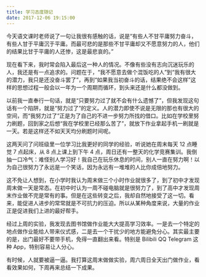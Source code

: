 ```yaml
---
title: 学习态度随记
date: 2017-12-06 19:15:00
---
```


今天语文课时老师说了一句让我很有感触的话，说是“有些人不甘平庸努力奋斗，有些人甘于平庸沉于平庸。而最可悲的是那些不甘平庸却又不愿意努力的人，他们的结果比甘于平庸的人还惨，这是最悲哀的。”

现在看下来，我时常会陷入最后这一种人的情况。不像有些没有志向沉迷玩乐的人，我还是有一点追求的。问题在于，“我不愿意去做个混饭吃的人”到“我有很大的潜力，我只是还没奋斗罢了”，再到“如果我当初奋斗的话，结果绝不会这样”这样的思想过程一般会以一年为一个周期而循环，到头来还是什么都没做到。

以前我一直奉行一句话，就是“只要努力过了就不会有什么遗憾了”，但我发现这句话有一个陷阱，就是“努力过了”的定义。人的潜力即使不说是无限的那也有很大的空间，而“我努力过了”正是为了自己的不进一步努力所找的借口。比如在学校里努力刷题，回到家之后想“我在学校里已经那么苦了”，就放下作业拿起手机一刷就是一天。若是这样还不如天天均分刷题时间呢。

这两天问了问班级里一位学习比我更好的同学的经验，听说她在周末每天 12 点睡觉 7 点起床，从 8 点上课上到下午 4 点，周日还有一整天的化学竞赛集训。我倒抽一口冷气：难怪别人学习好！我自己在玩乐休息的时间，别人一直在努力啊！以为自己很努力了永远是一个笑话，因为永远有一堆堆的人比你成倍地努力。

这不免让人想到，在小学时我认为周末做三个小时作业就很多了，到了初中才发现周末做一天是常态。在初中时认为一周不碰电脑就是很努力了，到了高中才发现周末作业做不完是常有的事。但是在这些转变之后，我却自然地接受了这一切。看来，能促进人进步的常常就是不可抗力的压迫。所以从某种角度来说，大量的作业正是促进我们上进的最好帮手。

经过上周的实验，我发现去图书馆做作业能大大提高学习效率。一是去一个特定的地点做作业能给人带来仪式感，二是去一个干扰少的地方能避免分心。其实最主要的是，出门最好不要带手机，免得一直翻出来看。特别是 Bilibili QQ Telegram 这种 App，特别容易让人分心。

有时候，人就要被逼一逼。我打算这周末做做实验，周六周日全天出门做作业，看看效果如何，下周再来总结一下成果。
